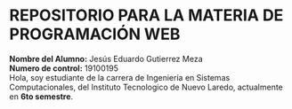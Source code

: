 # REPOSITORIO PARA LA MATERIA DE PROGRAMACIÓN WEB 

**Nombre del Alumno:** Jesús Eduardo Gutierrez Meza  
**Numero de control:** 19100195  
Hola, soy estudiante de la carrera de Ingeniería en Sistemas Computacionales,   del Instituto Tecnologico de Nuevo Laredo, actualmente en **6to semestre**.  
   
